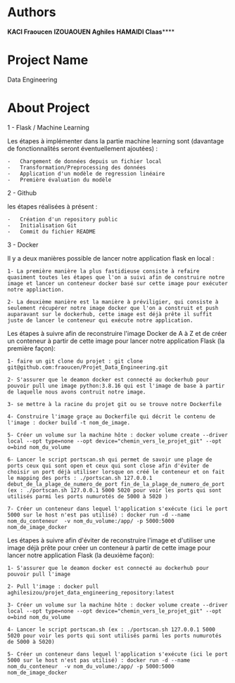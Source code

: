 # Authors 
************KACI Fraoucen************
**********IZOUAOUEN Aghiles**********
**********HAMAIDI Claas************** 


# Project Name 
Data Engineering 

# About Project 

1 - Flask / Machine Learning 

Les étapes à implémenter dans la partie machine learning sont (davantage de fonctionnalités seront éventuellement ajoutées) : 

    -   Chargement de données depuis un fichier local 
    -   Transformation/Preprocessing des données 
    -   Application d'un modèle de regression linéaire 
    -   Première évaluation du modèle 




2 - Github 

les étapes réalisées à présent :

    -   Création d'un repository public 
    -   Initialisation Git 
    -   Commit du fichier README


3 - Docker

Il y a deux manières possible de lancer notre application flask en local :

    1- La première manière la plus fastidieuse consiste à refaire quasiment toutes les étapes que l'on a suivi afin de construire notre image et lancer un conteneur docker basé sur cette image pour exécuter notre appliaction.
    
    2- La deuxième manière est la manière à préviligier, qui consiste à seulement récupérer notre image docker que l'on a construit et push auparavant sur le dockerhub, cette image est déjà prête il suffit juste de lancer le conteneur qui exécute notre application.

Les étapes à suivre afin de reconstruire  l'image Docker de A à Z et de créer un conteneur à partir de cette image pour lancer notre application Flask  (la première façon): 

    1- faire un git clone du projet : git clone git@github.com:fraoucen/Projet_Data_Engineering.git
    
    2- S'assurer que le deamon docker est connecté au dockerhub pour pouvoir pull une image python:3.8.16 qui est l'image de base à partir de laquelle nous avons contruit notre image.
    
    3- se mettre à la racine du projet git ou se trouve notre Dockerfile
    
    4- Construire l'image graçe au Dockerfile qui décrit le contenu de l'image : docker build -t nom_de_image.
    
    5- Créer un volume sur la machine hôte : docker volume create --driver local --opt type=none --opt device="chemin_vers_le_projet_git" --opt o=bind nom_du_volume
    
    6- Lancer le script portscan.sh qui permet de savoir une plage de ports ceux qui sont open et ceux qui sont close afin d'éviter de choisir un port déjà utiliser lorsque on créé le conteneur et on fait le mapping des ports : ./portscan.sh 127.0.0.1 debut_de_la_plage_de_numero_de_port fin_de_la_plage_de_numero_de_port (ex : ./portscan.sh 127.0.0.1 5000 5020 pour voir les ports qui sont utilisés parmi les ports numurotés de 5000 à 5020 )
    
    7- Créer un conteneur dans lequel l'application s'exécute (ici le port 5000 sur le host n'est pas utilisé) : docker run -d --name nom_du_conteneur  -v nom_du_volume:/app/ -p 5000:5000 nom_de_image_docker

Les étapes à suivre afin d'éviter de reconstruire l'image et d'utiliser une image déjà prête pour créer un conteneur à partir de cette image pour lancer notre application Flask  (la deuxième façon):
    
    1- S'assurer que le deamon docker est connecté au dockerhub pour pouvoir pull l'image

    2- Pull l'image : docker pull aghilesizou/projet_data_engineering_repository:latest

    3- Créer un volume sur la machine hôte : docker volume create --driver local --opt type=none --opt device="chemin_vers_le_projet_git" --opt o=bind nom_du_volume

    4- Lancer le script portscan.sh (ex : ./portscan.sh 127.0.0.1 5000 5020 pour voir les ports qui sont utilisés parmi les ports numurotés de 5000 à 5020)

    5- Créer un conteneur dans lequel l'application s'exécute (ici le port 5000 sur le host n'est pas utilisé) : docker run -d --name nom_du_conteneur  -v nom_du_volume:/app/ -p 5000:5000 nom_de_image_docker


